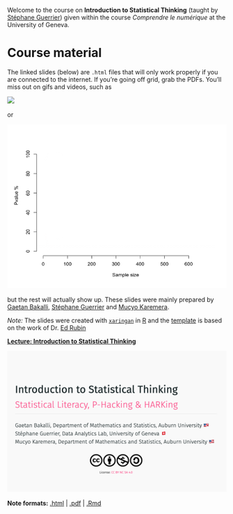
Welcome to the course on **Introduction to Statistical Thinking**
(taught by [Stéphane Guerrier](https://stephaneguerrier.com/)) given
within the course *Comprendre le numérique* at the University of Geneva.

# Course material

The linked slides (below) are `.html` files that will only work properly
if you are connected to the internet. If you’re going off grid, grab the
PDFs. You’ll miss out on gifs and videos, such as

![](GIF/sample_clt2.gif)

or

![](GIF/trump_ts.gif)

but the rest will actually show up. These slides were mainly prepared by
[Gaetan Bakalli](https://gaetanbakalli.com/), [Stéphane
Guerrier](https://stephaneguerrier.com/) and [Mucyo
Karemera](https://mucyo.net/).

*Note:* The slides were created with
[`xaringan`](https://github.com/yihui/xaringan/wiki) in
[R](cran.r-project.org) and the
[template](https://github.com/edrubin/EC607S20) is based on the work of
Dr. [Ed Rubin](https://edrub.in)

**[Lecture: Introduction to Statistical
Thinking](https://raw.githack.com/gaetanbakalli/StatThinking/main/slides.html)**

[![](pics/title.png)](https://raw.githack.com/gaetanbakalli/StatThinking/main/slides.html)

**Note formats:**
[.html](https://raw.githack.com/gaetanbakalli/StatThinking/main/slides.html)
\|
[.pdf](https://raw.githack.com/gaetanbakalli/StatThinking/main/slides.pdf)
\|
[.Rmd](https://raw.githack.com/gaetanbakalli/StatThinking/main/slides.Rmd)

